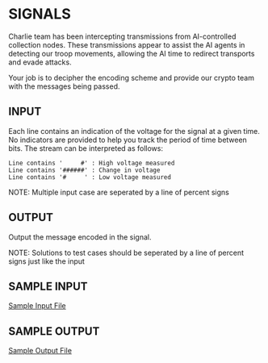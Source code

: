 <!-- RATING: HARD -->
<!-- NAME:  SIGNALS -->
<!-- GENERATOR: generate.pl -->
# SIGNALS

Charlie team has been intercepting transmissions from AI-controlled collection nodes. These transmissions appear to assist the AI agents in detecting our troop movements, allowing the AI time to redirect transports and evade attacks. 

Your job is to decipher the encoding scheme and provide our crypto team with the messages being passed.


## INPUT
Each line contains an indication of the voltage for the signal at a given time. No indicators are provided to help you track the period of time between bits. The stream can be interpreted as follows:

	Line contains '     #' : High voltage measured
	Line contains '######' : Change in voltage
	Line contains '#     ' : Low voltage measured


NOTE: Multiple input case are seperated by a line of percent signs

## OUTPUT
Output the message encoded in the signal.

NOTE: Solutions to test cases should be seperated by a line of percent signs just like the input

## SAMPLE INPUT
<a target=new href='/include/signals-hard-input.txt'>Sample Input File</a>

## SAMPLE OUTPUT
<a target=new href='/include/signals-hard-output.txt'>Sample Output File</a>
